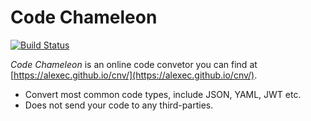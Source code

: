 # Code Chameleon

[![Build Status](https://travis-ci.org/alexec/cnv.svg?branch=master)](https://travis-ci.org/alexec/cnv)

*Code Chameleon* is an online code convetor you can find at [https://alexec.github.io/cnv/](https://alexec.github.io/cnv/). 

* Convert most common code types, include JSON, YAML, JWT etc.
* Does not send your code to any third-parties.
